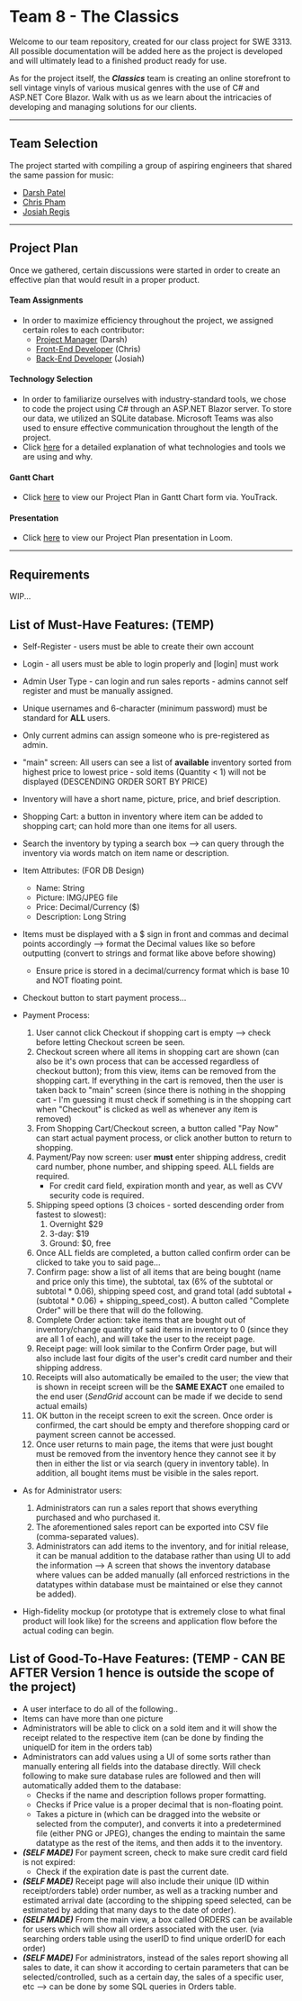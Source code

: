 # Team 8 - The Classics



Welcome to our team repository, created for our class project for SWE 3313. All possible documentation will be added here as the project is developed and will ultimately lead to a finished product ready for use.

As for the project itself, the ***Classics*** team is creating an online storefront to sell vintage vinyls of various musical genres with the use of C# and ASP.NET Core Blazor. Walk with us as we learn about the intricacies of developing and managing solutions for our clients.

---

## Team Selection

The project started with compiling a group of aspiring engineers that shared the same passion for music:

- [Darsh Patel](/resumes/darsh.md)
- [Chris Pham](/resumes/chris.md)
- [Josiah Regis](/resumes/josiah.md)

---

## Project Plan

Once we gathered, certain discussions were started in order to create an effective plan that would result in a proper product.

#### Team Assignments

- In order to maximize efficiency throughout the project, we assigned certain roles to each contributor:
  - [Project Manager](/projectplan/projectmanager.md) (Darsh)
  - [Front-End Developer](/projectplan/frontend.md) (Chris)
  - [Back-End Developer](/projectplan/backend.md) (Josiah)

#### Technology Selection

- In order to familiarize ourselves with industry-standard tools, we chose to code the project using C# through an ASP.NET Blazor server. To store our data, we utilized an SQLite database. Microsoft Teams was also used to ensure effective communication throughout the length of the project.
- Click [here](/projectplan/technologyselection.md) for a detailed explanation of what technologies and tools we are using and why.

#### Gantt Chart

- Click [here](/projectplan/ganttchart.png) to view our Project Plan in Gantt Chart form via. YouTrack.

#### Presentation
- Click [here](https://www.loom.com/share/61d8d45837cb4d569c5de5bd90054811) to view our Project Plan presentation in Loom.

---

## Requirements

WIP...

## List of Must-Have Features: (TEMP)
- Self-Register - users must be able to create their own account
- Login - all users must be able to login properly and [login] must work
- Admin User Type - can login and run sales reports - admins cannot self register and must be manually assigned.
- Unique usernames and 6-character (minimum password) must be standard for **ALL** users.
- Only current admins can assign someone who is pre-registered as admin.
- "main" screen: All users can see a list of **available** inventory sorted from highest price to lowest price - sold items (Quantity < 1) will not be displayed (DESCENDING ORDER SORT BY PRICE)
- Inventory will have a short name, picture, price, and brief description.
- Shopping Cart: a button in inventory where item can be added to shopping cart; can hold more than one items for all users.
- Search the inventory by typing a search box --> can query through the inventory via words match on item name or description.
- Item Attributes: (FOR DB Design)
	- Name: String
	- Picture: IMG/JPEG file
	- Price: Decimal/Currency ($)
	- Description: Long String
- Items must be displayed with a $ sign in front and commas and decimal points accordingly --> format the Decimal values like so before outputting (convert to strings and format like above before showing)
	- Ensure price is stored in a decimal/currency format which is base 10 and NOT floating point.
- Checkout button to start payment process...
- Payment Process:
	1. User cannot click Checkout if shopping cart is empty --> check before letting Checkout screen be seen.
	2. Checkout screen where all items in shopping cart are shown (can also be it's own process that can be accessed regardless of checkout button); from this view, items can be removed from the shopping cart. If everything in the cart is removed, then the user is taken back to "main" screen (since there is nothing in the shopping cart - I'm guessing it must check if something is in the shopping cart when "Checkout" is clicked as well as whenever any item is removed)
	3. From Shopping Cart/Checkout screen, a button called "Pay Now" can start actual payment process, or click another button to return to shopping.
	4. Payment/Pay now screen: user **must** enter shipping address, credit card number, phone number, and shipping speed. ALL fields are required.
		- For credit card field, expiration month and year, as well as CVV security code is required.
	5. Shipping speed options (3 choices - sorted descending order from fastest to slowest):
		1. Overnight $29
		2. 3-day: $19
		3. Ground: $0, free
	6. Once ALL fields are completed, a button called confirm order can be clicked to take you to said page...
	7. Confirm page: show a list of all items that are being bought (name and price only this time), the subtotal, tax (6% of the subtotal or subtotal * 0.06), shipping speed cost, and grand total (add subtotal + (subtotal * 0.06) + shipping_speed_cost). A button called "Complete Order" will be there that will do the following.
	8. Complete Order action: take items that are bought out of inventory/change quantity of said items in inventory to 0 (since they are all 1 of each), and will take the user to the receipt page.
	9. Receipt page: will look similar to the Confirm Order page, but will also include last four digits of the user's credit card number and their shipping address.
	10. Receipts will also automatically be emailed to the user; the view that is shown in receipt screen will be the **SAME EXACT** one emailed to the end user (*SendGrid* account can be made if we decide to send actual emails)
	11. OK button in the receipt screen to exit the screen. Once order is confirmed, the cart should be empty and therefore shopping card or payment screen cannot be accessed.
	12. Once user returns to main page, the items that were just bought must be removed from the inventory hence they cannot see it by then in either the list or via search (query in inventory table). In addition, all bought items must be visible in the sales report.

- As for Administrator users:
	1. Administrators can run a sales report that shows everything purchased and who purchased it.
	2. The aforementioned sales report can be exported into CSV file (comma-separated values).
	3. Administrators can add items to the inventory, and for initial release, it can be manual addition to the database rather than using UI to add the information --> A screen that shows the inventory database where values can be added manually (all enforced restrictions in the datatypes within database must be maintained or else they cannot be added).

- High-fidelity mockup (or prototype that is extremely close to what final product will look like) for the screens and application flow before the actual coding can begin. 
## List of Good-To-Have Features: (TEMP - CAN BE AFTER Version 1 hence is outside the scope of the project)
- A user interface to do all of the following..
- Items can have more than one picture
- Administrators will be able to click on a sold item and it will show the receipt related to the respective item (can be done by finding the uniqueID for item in the orders tab)
- Administrators can add values using a UI of some sorts rather than manually entering all fields into the database directly. Will check following to make sure database rules are followed and then will automatically added them to the database:
	- Checks if the name and description follows proper formatting.
	- Checks if Price value is a proper decimal that is non-floating point.
	- Takes a picture in (which can be dragged into the website or selected from the computer), and converts it into a predetermined file (either PNG or JPEG), changes the ending to maintain the same datatype as the rest of the items, and then adds it to the inventory.
- ***(SELF MADE)*** For payment screen, check to make sure credit card field is not expired: 
	- Check if the expiration date is past the current date.
- ***(SELF MADE)*** Receipt page will also include their unique (ID within receipt/orders table) order number, as well as a tracking number and estimated arrival date (according to the shipping speed selected, can be estimated by adding that many days to the date of order). 
- ***(SELF MADE)*** From the main view, a box called ORDERS can be available for users which will show all orders associated with the user. (via searching orders table using the userID to find unique orderID for each order)
-  ***(SELF MADE)*** For administrators, instead of the sales report showing all sales to date, it can show it according to certain parameters that can be selected/controlled, such as a certain day, the sales of a specific user, etc --> can be done by some SQL queries in Orders table.

